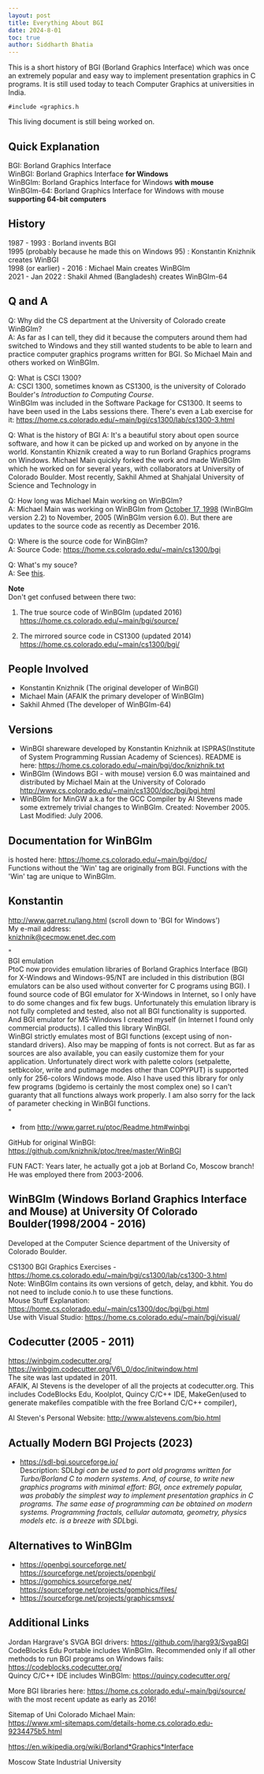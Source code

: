 ```yaml
---
layout: post
title: Everything About BGI
date: 2024-8-01
toc: true
author: Siddharth Bhatia
---
```

This is a short history of BGI (Borland Graphics Interface) which was once an extremely popular and easy way to implement presentation graphics in C programs. It is still used today to teach Computer Graphics at universities in India.  

`#include <graphics.h`  

This living document is still being worked on.  

## Quick Explanation
BGI: Borland Graphics Interface  
WinBGI: Borland Graphics Interface **for Windows**  
WinBGIm: Borland Graphics Interface for Windows **with mouse**  
WinBGIm-64: Borland Graphics Interface for Windows with mouse **supporting 64-bit computers**
<!-- more -->

## History

1987 - 1993 : Borland invents BGI  
1995 (probably because he made this on Windows 95) : Konstantin Knizhnik creates WinBGI  
1998 (or earlier) - 2016 : Michael Main creates WinBGIm  
2021 - Jan 2022 : Shakil Ahmed (Bangladesh) creates WinBGIm-64

<!-- 
## 1) BGI
http://www.thealmightyguru.com/Wiki/index.php?title=Borland_Graphics_Interface

## 2) WinBGI
WinBGI was developed by Konstantin Knizhnik.  
WinBGI README.txt: http://www.garret.ru/readme.txt
Konstantin Knizhnik's website: http://www.garret.ru/
His resume: http://www.garret.ru/resume.html

Allows you to run your old Turbo-C DOS applications in 32-bit mode
   in normal windows. So you can easily overcome all 64Kb limitations
   and getting 32-bit application by simple recompilation !

2) Graphics is much faster with WinBGI (because native Win32 API
   is used with minimal emulation overhead) in comparison with
   original application running in DOS session under Windows 
   (especially at my PPro-200 with NT). 
   Also it seems to me that some things (like switching of graphical 
   pages) are not working properly in DOS mode under Windows-NT.


## 3) WinBGIm
It's difficult to tell who worked on what parts of it, but I know that Michael Main started this thing as early as 1998 and then
It was also worked on by:
Grant Macklem (Grant.Macklem@colorado.edu)
Gregory Schmelter (Gregory.Schmelter@colorado.edu)
Alan Schmidt (Alan.Schmidt@colorado.edu)
Ivan Stashak (Ivan.Stashak@colorado.edu)

## 4) WinBGIm-64

## SDLBGI
WinBGI is developed by Guido Gonzato.  
In a "we've come full circle" turn of events, Konstantin has [referenced](http://www.garret.ru/lang.html#:~:text=Windows%20improved%20by-,Guido%20Gonzato,-)%3A%20xbgi%2D364) Guido Gonzato's work of "Xbgi" which became "[libXbgi](https://libxbgi.sourceforge.net/)" which became the SDL_bgi library, which is probably the best way to run `graphics.h` programs on modern computers.

a normal html comment -->

## Q and A
Q: Why did the CS department at the University of Colorado create WinBGIm?  
A: As far as I can tell, they did it because the computers around them had switched to Windows and they still wanted students to be able to learn and practice computer graphics programs written for BGI. So Michael Main and others worked on WinBGIm.  

Q: What is CSCI 1300?  
A: CSCI 1300, sometimes known as CS1300, is the university of Colorado Boulder's _Introduction to Computing Course_.  
WinBGIm was included in the Software Package for CS1300. It seems to have been used in the Labs sessions there. There's even a Lab exercise for it: https://home.cs.colorado.edu/~main/bgi/cs1300/lab/cs1300-3.html  

Q: What is the history of BGI
A: It's a beautiful story about open source software, and how it can be picked up and worked on by anyone in the world. Konstantin Khiznik created a way to run Borland Graphics programs on Windows. Michael Main quickly forked the work and made WinBGIm which he worked on for several years, with collaborators at University of Colorado Boulder. Most recently, Sakhil Ahmed at Shahjalal University of Science and Technology in 

Q: How long was Michael Main working on WinBGIm?  
A: Michael Main was working on WinBGIm from [October 17, 1998](http://www.k3pgp.org/Notebook/Winbgi/winbgi.htm) (WinBGIm version 2.2) to November, 2005 (WinBGIm version 6.0). But there are updates to the source code as recently as December 2016.  

Q: Where is the source code for WinBGIm?  
A: Source Code: https://home.cs.colorado.edu/~main/cs1300/bgi  

Q: What's my souce?  
A: See [this](https://home.cs.colorado.edu/~main/cs1300/doc/bgi/bgi.html#:~:text=h%20header%20file.-,The%20source%20code.,-Sample%20programs%3A).  

**Note**  
Don't get confused between there two:  
1) The true source code of WinBGIm (updated 2016)  
https://home.cs.colorado.edu/~main/bgi/source/  

2) The mirrored source code in CS1300 (updated 2014)  
https://home.cs.colorado.edu/~main/cs1300/bgi/  

## People Involved

-   Konstantin Knizhnik (The original developer of WinBGI)
-   Michael Main (AFAIK the primary developer of WinBGIm)
-   Sakhil Ahmed (The developer of WinBGIm-64)

## Versions

-   WinBGI shareware developed by Konstantin Knizhnik at ISPRAS(Institute of System Programming Russian Academy of Sciences). README is here: https://home.cs.colorado.edu/~main/bgi/doc/knizhnik.txt
-   WinBGIm (Windows BGI - with mouse) version 6.0 was maintained and distributed by Michael Main at the University of Colorado http://www.cs.colorado.edu/~main/cs1300/doc/bgi/bgi.html
-   WinBGIm for MinGW a.k.a for the GCC Compiler by Al Stevens made some extremely trivial changes to WinBGIm. Created: November 2005. Last Modified: July 2006.

## Documentation for WinBGIm

is hosted here: https://home.cs.colorado.edu/~main/bgi/doc/  
Functions without the 'Win' tag are originally from BGI. Functions with the 'Win' tag are unique to WinBGIm.

## Konstantin

http://www.garret.ru/lang.html (scroll down to 'BGI for Windows')  
My e-mail address:  
knizhnik@cecmow.enet.dec.com

"  
BGI emulation  
PtoC now provides emulation libraries of Borland Graphics Interface (BGI) for X-Windows and Windows-95/NT are included in this distribution (BGI emulators can be also used without converter for C programs using BGI). I found source code of BGI emulator for X-Windows in Internet, so I only have to do some changes and fix few bugs. Unfortunately this emulation library is not fully completed and tested, also not all BGI functionality is supported. And BGI emulator for MS-Windows I created myself (in Internet I found only commercial products). I called this library WinBGI.  
WinBGI strictly emulates most of BGI functions (except using of non-standard drivers). Also may be mapping of fonts is not correct. But as far as sources are also available, you can easily customize them for your application. Unfortunately direct work with palette colors (setpalette, setbkcolor, write and putimage modes other than COPYPUT) is supported only for 256-colors Windows mode. Also I have used this library for only few programs (bgidemo is certainly the most complex one) so I can't guaranty that all functions always work properly. I am also sorry for the lack of parameter checking in WinBGI functions.  
"  
- from http://www.garret.ru/ptoc/Readme.htm#winbgi

GitHub for original WinBGI: https://github.com/knizhnik/ptoc/tree/master/WinBGI

FUN FACT: Years later, he actually got a job at Borland Co, Moscow branch! He was employed there from 2003-2006.

## WinBGIm (Windows Borland Graphics Interface and Mouse) at University Of Colorado Boulder(1998/2004 - 2016)

Developed at the Computer Science department of the University of Colorado Boulder.  

CS1300 BGI Graphics Exercises - https://home.cs.colorado.edu/~main/bgi/cs1300/lab/cs1300-3.html  
Note: WinBGIm contains its own versions of getch, delay, and kbhit. You do not need to include conio.h to use these functions.  
Mouse Stuff Explanation: https://home.cs.colorado.edu/~main/cs1300/doc/bgi/bgi.html  
Use with Visual Studio: https://home.cs.colorado.edu/~main/bgi/visual/

## Codecutter (2005 - 2011)

https://winbgim.codecutter.org/  
https://winbgim.codecutter.org/V6\_0/doc/initwindow.html  
The site was last updated in 2011.  
AFAIK, Al Stevens is the developer of all the projects at codecutter.org. This includes CodeBlocks Edu, Koolplot, Quincy C/C++ IDE, MakeGen(used to generate makefiles compatible with the free Borland C/C++ compiler),

Al Steven's Personal Website: http://www.alstevens.com/bio.html

## Actually Modern BGI Projects (2023)

-   https://sdl-bgi.sourceforge.io/  
    Description: SDL*bgi can be used to port old programs written for Turbo/Borland C to modern systems. And, of course, to write new graphics programs with minimal effort: BGI, once extremely popular, was probably the simplest way to implement presentation graphics in C programs. The same ease of programming can be obtained on modern systems. Programming fractals, cellular automata, geometry, physics models etc. is a breeze with SDL*bgi.

## Alternatives to WinBGIm

-   https://openbgi.sourceforge.net/ https://sourceforge.net/projects/openbgi/
-   https://gomphics.sourceforge.net/ https://sourceforge.net/projects/gomphics/files/
-   https://sourceforge.net/projects/graphicsmsvs/

## Additional Links

Jordan Hargrave's SVGA BGI drivers: https://github.com/jharg93/SvgaBGI  
CodeBlocks Edu Portable includes WinBGIm. Recommended only if all other methods to run BGI programs on Windows fails: https://codeblocks.codecutter.org/  
Quincy C/C++ IDE includes WinBGIm: https://quincy.codecutter.org/

More BGI libraries here: https://home.cs.colorado.edu/~main/bgi/source/  
with the most recent update as early as 2016!

Sitemap of Uni Colorado Michael Main:  
https://www.xml-sitemaps.com/details-home.cs.colorado.edu-9234475b5.html

https://en.wikipedia.org/wiki/Borland*Graphics*Interface

Moscow State Industrial University
